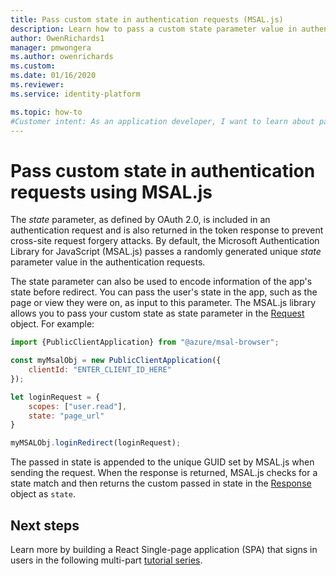 ```yaml
---
title: Pass custom state in authentication requests (MSAL.js)
description: Learn how to pass a custom state parameter value in authentication request using the Microsoft Authentication Library for JavaScript (MSAL.js).
author: OwenRichards1
manager: pmwongera
ms.author: owenrichards
ms.custom:
ms.date: 01/16/2020
ms.reviewer: 
ms.service: identity-platform

ms.topic: how-to
#Customer intent: As an application developer, I want to learn about passing custom state in authentication requests so I can create more robust applications.
---
```


# Pass custom state in authentication requests using MSAL.js

The *state* parameter, as defined by OAuth 2.0, is included in an authentication request and is also returned in the token response to prevent cross-site request forgery attacks. By default, the Microsoft Authentication Library for JavaScript (MSAL.js) passes a randomly generated unique *state* parameter value in the authentication requests.

The state parameter can also be used to encode information of the app's state before redirect. You can pass the user's state in the app, such as the page or view they were on, as input to this parameter. The MSAL.js library allows you to pass your custom state as state parameter in the [Request](https://azuread.github.io/microsoft-authentication-library-for-js/ref/modules/_azure_msal_browser.html#redirectrequest) object. For example:

```javascript
import {PublicClientApplication} from "@azure/msal-browser";

const myMsalObj = new PublicClientApplication({
    clientId: "ENTER_CLIENT_ID_HERE"
});

let loginRequest = {
    scopes: ["user.read"],
    state: "page_url"
}

myMSALObj.loginRedirect(loginRequest);
```

The passed in state is appended to the unique GUID set by MSAL.js when sending the request. When the response is returned, MSAL.js checks for a state match and then returns the custom passed in state in the [Response](https://azuread.github.io/microsoft-authentication-library-for-js/ref/modules/_azure_msal_common.html#authenticationresult) object as `state`.

## Next steps

Learn more by building a React Single-page application (SPA) that signs in users in the following multi-part [tutorial series](tutorial-single-page-app-react-prepare-app.md).
